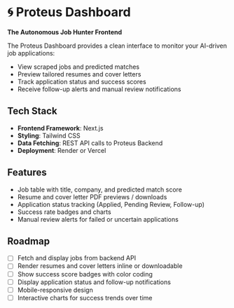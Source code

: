 # 🌀 Proteus Dashboard
**The Autonomous Job Hunter Frontend**

The Proteus Dashboard provides a clean interface to monitor your AI-driven job applications:
- View scraped jobs and predicted matches
- Preview tailored resumes and cover letters
- Track application status and success scores
- Receive follow-up alerts and manual review notifications

## Tech Stack
- **Frontend Framework**: Next.js
- **Styling**: Tailwind CSS
- **Data Fetching**: REST API calls to Proteus Backend
- **Deployment**: Render or Vercel

## Features
- Job table with title, company, and predicted match score
- Resume and cover letter PDF previews / downloads
- Application status tracking (Applied, Pending Review, Follow-up)
- Success rate badges and charts
- Manual review alerts for failed or uncertain applications

## Roadmap
- [ ] Fetch and display jobs from backend API
- [ ] Render resumes and cover letters inline or downloadable
- [ ] Show success score badges with color coding
- [ ] Display application status and follow-up notifications
- [ ] Mobile-responsive design
- [ ] Interactive charts for success trends over time
